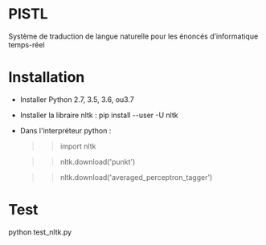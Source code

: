 # PISTL
Système de traduction de langue naturelle pour les énoncés d’informatique temps-réel 

# Installation

- Installer Python 2.7, 3.5, 3.6, ou3.7
- Installer la libraire nltk : pip install --user -U nltk
- Dans l'interpréteur python : 
    >> import nltk

    >> nltk.download('punkt')

    >> nltk.download('averaged_perceptron_tagger')

# Test
python test_nltk.py
